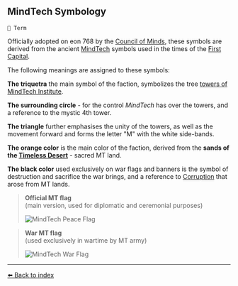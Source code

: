 ## MindTech Symbology

`📑 Term`

Officially adopted on eon 768 by the [Council of Minds](../refs/council_of_minds.md), these symbols are derived from the ancient [MindTech](../refs/mindtech_institute.md) symbols used in the times of the [First Capital](../refs/first_capital.md).

The following meanings are assigned to these symbols:

**The triquetra** the main symbol of the faction, symbolizes the tree [towers of MindTech Institute](../refs/institute_fortress_inner.md).

**The surrounding circle** - for the control _MindTech_ has over the towers, and a reference to the mystic 4th tower.

**The triangle** further emphasises the unity of the towers, as well as the movement forward and forms the letter "M" with the white side-bands.

**The orange color** is the main color of the faction, derived from the **sands of the [Timeless Desert](../refs/timeless_desert.md)** - sacred MT land.

**The black color** used exclusively on war flags and banners is the symbol of destruction and sacrifice the war brings, and a reference to [Corruption](../refs/corruption.md) that arose from MT lands.

> **Official MT flag**  
> (main version, used for diplomatic and ceremonial purposes)
> 
> ![MindTech Peace Flag](../i/mt_peace_flag.png)

> **War MT flag**  
> (used exclusively in wartime by MT army) 
> 
> ![MindTech War Flag](../i/mt_war_flag.png)



----------
[⬅️ Back to index](/index.md#cbe0_s)